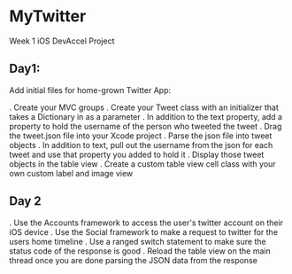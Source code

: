 MyTwitter
=========

Week 1 iOS DevAccel Project

Day1:
------

Add initial files for home-grown Twitter App:

. Create your MVC groups
. Create your Tweet class with an initializer that takes a Dictionary in as a parameter
. In addition to the text property, add a property to hold the username of the person who tweeted the tweet
. Drag the tweet.json file into your Xcode project
. Parse the json file into tweet objects
. In addition to text, pull out the username from the json for each tweet and use that property you added to hold it
. Display those tweet objects in the table view
. Create a custom table view cell class with your own custom label and image view

Day 2
------

. Use the Accounts framework to access the user's twitter account on their iOS device
. Use the Social framework to make a request to twitter for the users home timeline
. Use a ranged switch statement to make sure the status code of the response is good
. Reload the table view on the main thread once you are done parsing the JSON data from the response
